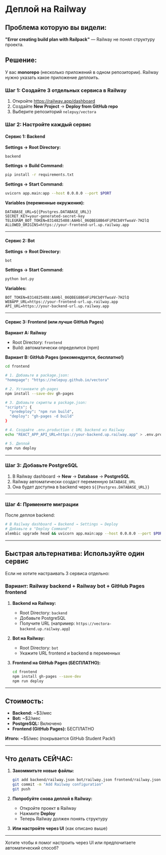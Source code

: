 # Деплой на Railway

## Проблема которую вы видели:
**"Error creating build plan with Railpack"** — Railway не понял структуру проекта.

## Решение:

У вас **monorepo** (несколько приложений в одном репозитории). Railway нужно указать какое приложение деплоить.

### Шаг 1: Создайте 3 отдельных сервиса в Railway

1. Откройте https://railway.app/dashboard
2. Создайте **New Project** → **Deploy from GitHub repo**
3. Выберите репозиторий `nelepuy/vectora`

### Шаг 2: Настройте каждый сервис

#### Сервис 1: Backend

**Settings → Root Directory:**
```
backend
```

**Settings → Build Command:**
```bash
pip install -r requirements.txt
```

**Settings → Start Command:**
```bash
uvicorn app.main:app --host 0.0.0.0 --port $PORT
```

**Variables (переменные окружения):**
```
DATABASE_URL=${{Postgres.DATABASE_URL}}
SECRET_KEY=your-generated-secret-key
TELEGRAM_BOT_TOKEN=8314825408:AAHbl_06QBEG8B64FiP8Cb0YfwoaV-7H2lQ
ALLOWED_ORIGINS=https://your-frontend-url.up.railway.app
```

---

#### Сервис 2: Bot

**Settings → Root Directory:**
```
bot
```

**Settings → Start Command:**
```bash
python bot.py
```

**Variables:**
```
BOT_TOKEN=8314825408:AAHbl_06QBEG8B64FiP8Cb0YfwoaV-7H2lQ
WEBAPP_URL=https://your-frontend-url.up.railway.app
API_URL=https://your-backend-url.up.railway.app
```

---

#### Сервис 3: Frontend (или лучше GitHub Pages)

**Вариант A: Railway**
- Root Directory: `frontend`
- Build: автоматически определится (npm)

**Вариант B: GitHub Pages (рекомендуется, бесплатно!)**

```bash
cd frontend

# 1. Добавьте в package.json:
"homepage": "https://nelepuy.github.io/vectora"

# 2. Установите gh-pages
npm install --save-dev gh-pages

# 3. Добавьте скрипты в package.json:
"scripts": {
  "predeploy": "npm run build",
  "deploy": "gh-pages -d build"
}

# 4. Создайте .env.production с URL backend из Railway
echo "REACT_APP_API_URL=https://your-backend.up.railway.app" > .env.production

# 5. Деплой
npm run deploy
```

---

### Шаг 3: Добавьте PostgreSQL

1. В Railway dashboard → **New** → **Database** → **PostgreSQL**
2. Railway автоматически создаст переменную `DATABASE_URL`
3. Она будет доступна в backend через `${{Postgres.DATABASE_URL}}`

---

### Шаг 4: Примените миграции

После деплоя backend:

```bash
# В Railway dashboard → Backend → Settings → Deploy
# Добавьте в "Deploy Command":
alembic upgrade head && uvicorn app.main:app --host 0.0.0.0 --port $PORT
```

---

## Быстрая альтернатива: Используйте один сервис

Если не хотите настраивать 3 сервиса отдельно:

### Вариант: Railway backend + Railway bot + GitHub Pages frontend

1. **Backend на Railway:**
   - Root Directory: `backend`
   - Добавьте PostgreSQL
   - Получите URL (например: `https://vectora-backend.up.railway.app`)

2. **Bot на Railway:**
   - Root Directory: `bot`
   - Укажите URL frontend и backend в переменных

3. **Frontend на GitHub Pages (БЕСПЛАТНО):**
   ```bash
   cd frontend
   npm install gh-pages --save-dev
   npm run deploy
   ```

---

## Стоимость:

- **Backend:** ~$3/мес
- **Bot:** ~$2/мес  
- **PostgreSQL:** Включено
- **Frontend (GitHub Pages):** БЕСПЛАТНО

**Итого:** ~$5/мес (покрывается GitHub Student Pack!)

---

## Что делать СЕЙЧАС:

1. **Закоммитьте новые файлы:**
   ```bash
   git add backend/railway.json bot/railway.json frontend/railway.json
   git commit -m "Add Railway configuration"
   git push
   ```

2. **Попробуйте снова деплой в Railway:**
   - Откройте проект в Railway
   - Нажмите **Deploy**
   - Теперь Railway должен понять структуру

3. **Или настройте через UI** (как описано выше)

---

Хотите чтобы я помог настроить через UI или предпочитаете автоматический способ?
